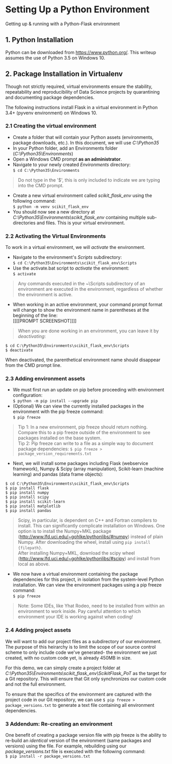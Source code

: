 # Setting Up a Python Environment
Getting up &amp; running with a Python-Flask environment

## 1. Python Installation

Python can be downloaded from https://www.python.org/. This writeup assumes the use of Python 3.5 on Windows 10.

## 2. Package Installation in Virtualenv

Though not strictly required, virtual environments ensure the stability, repeatability and reproducibility of Data Science projects by quarantining and documenting package dependencies.

The following instructions install Flask in a virtual environment in Python 3.4+ (pyvenv environment) on Windows 10.

### 2.1 Creating the virtual environment

* Create a folder that will contain your Python assets (environments, package downloads, etc.). In this document, we will use *C:\Python35*
* In your Python folder, add an Environments folder (*C:\Python35\Environments*)
* Open a Windows CMD prompt **as an administrator**.
* Navigate to your newly created *Environments* directory: </br>
`$ cd C:\Python35\Environments`
> Do not type in the '$', this is only included to indicate we are typing into the CMD prompt.

* Create a new virtual environment called *scikit_flask_env* using the following command: </br>
`$ python -m venv scikit_flask_env`
* You should now see a new directory at *C:\Python35\Environments\scikit_flask_env* containing multiple sub-directories and files. This is your virtual environment.

### 2.2 Activating the Virtual Environments

To work in a virtual environment, we will *activate* the environment.

* Navigate to the environment's *Scripts* subdirectory: </br>
`$ cd C:\Python35\Environments\scikit_flask_env\Scripts`
* Use the activate.bat script to *activate* the environment: </br>
`$ activate`
> Any commands executed in the ~\Scripts subdirectory of an environment are executed in the environment, regardless of whether the environment is active.

* When working in an active environment, your command prompt format will change to show the environment name in parentheses at the beginning of the line:
</br> [[[[PROMPT SCREENSHOT]]]]
> When you are done working in an environment, you can leave it by *deactivating*:
```
$ cd C:\Python35\Environments\scikit_flask_env\Scripts
$ deactivate
```
When deactivated, the parenthetical environment name should disappear from the CMD prompt line.

### 2.3 Adding environment assets

* We must first run an update on pip before proceeding with environment configuration: </br>
`$ python -m pip install --upgrade pip`
* (Optional) We can view the currently installed packages in the environment with the pip freeze command: </br>
`$ pip freeze`
> Tip 1: In a new environment, pip freeze should return nothing. Compare this to a pip freeze outside of the environment to see packages installed on the base system. </br>
> Tip 2: Pip freeze can write to a file as a simple way to document package dependencies:
`$ pip freeze > package_version_requirements.txt`

* Next, we will install some packages including Flask (webservice framework), Numpy & Scipy (array manipulation), Scikit-learn (machine learning) and pandas (data frame objects):
```
$ cd C:\Python35\Environments\scikit_flask_env\Scripts
$ pip install flask
$ pip install numpy
$ pip install scipy
$ pip install scikit-learn
$ pip install matplotlib
$ pip install pandas
```
> Scipy, in particular, is dependent on C++ and Fortran compilers to install. This can significantly complicate installation on Windows. One option is to install the Numpy+MKL package (http://www.lfd.uci.edu/~gohlke/pythonlibs/#numpy) instead of plain Numpy. After downloading the wheel, install using `pip install {filepath}`. </br>
After installing Numpy+MKL, download the scipy wheel (http://www.lfd.uci.edu/~gohlke/pythonlibs/#scipy) and install from local as above.

* We now have a virtual environment containing the package dependencies for this project, in isolation from the system-level Python installation. We can view the environment packages using a pip freeze command: </br>
`$ pip freeze`

> Note: Some IDEs, like Yhat Rodeo, need to be installed from within an environment to work inside. Pay careful attention to which environment your IDE is working against when coding!

### 2.4 Adding project assets

We will want to add our project files as a subdirectory of our environment. The purpose of this heirarchy is to limit the scope of our source control scheme to only include code we've generated- the environment we just created, with no custom code yet, is already 450MB in size.

For this demo, we can simply create a project folder at *C:\Python35\Environments\scikit_flask_env\ScikitFlask_PoT* as the target for a Git repository. This will ensure that Git only synchronizes our custom code and not the full environment.

To ensure that the specifics of the environment are captured with the project code in our Git repository, we can use `$ pip freeze > package_versions.txt` to generate a text file containing all environment dependencies.

### 3 Addendum: Re-creating an environment

One benefit of creating a package version file with pip freeze is the ability to re-build an *identical* version of the environment (same packages and versions) using the file. For example, rebuilding using our *package_versions.txt* file is executed with the following command: </br>
`$ pip install -r package_versions.txt`

